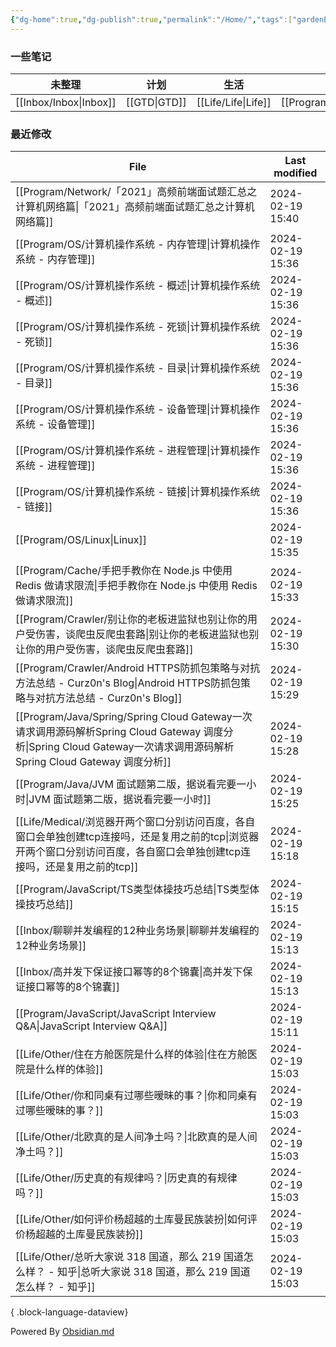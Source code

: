 ```yaml
---
{"dg-home":true,"dg-publish":true,"permalink":"/Home/","tags":["gardenEntry"],"dgPassFrontmatter":true}
---
```



### 一些笔记

| 未整理 | 计划 | 生活 | 编程 | 思考 |
| ---- | ---- | ---- | ---- | ---- |
| [[Inbox/Inbox\|Inbox]] | [[GTD\|GTD]] | [[Life/Life\|Life]] | [[Program/Program\|Program]] | [[Thinking/Thinking\|Thinking]] |

### 最近修改

| File                                                                                                                                        | Last modified    |
| ------------------------------------------------------------------------------------------------------------------------------------------- | ---------------- |
| [[Program/Network/「2021」高频前端面试题汇总之计算机网络篇\|「2021」高频前端面试题汇总之计算机网络篇]]                                                                       | 2024-02-19 15:40 |
| [[Program/OS/计算机操作系统 - 内存管理\|计算机操作系统 - 内存管理]]                                                                                            | 2024-02-19 15:36 |
| [[Program/OS/计算机操作系统 - 概述\|计算机操作系统 - 概述]]                                                                                                | 2024-02-19 15:36 |
| [[Program/OS/计算机操作系统 - 死锁\|计算机操作系统 - 死锁]]                                                                                                | 2024-02-19 15:36 |
| [[Program/OS/计算机操作系统 - 目录\|计算机操作系统 - 目录]]                                                                                                | 2024-02-19 15:36 |
| [[Program/OS/计算机操作系统 - 设备管理\|计算机操作系统 - 设备管理]]                                                                                            | 2024-02-19 15:36 |
| [[Program/OS/计算机操作系统 - 进程管理\|计算机操作系统 - 进程管理]]                                                                                            | 2024-02-19 15:36 |
| [[Program/OS/计算机操作系统 - 链接\|计算机操作系统 - 链接]]                                                                                                | 2024-02-19 15:36 |
| [[Program/OS/Linux\|Linux]]                                                                                                              | 2024-02-19 15:35 |
| [[Program/Cache/手把手教你在 Node.js 中使用 Redis 做请求限流\|手把手教你在 Node.js 中使用 Redis 做请求限流]]                                                         | 2024-02-19 15:33 |
| [[Program/Crawler/别让你的老板进监狱也别让你的用户受伤害，谈爬虫反爬虫套路\|别让你的老板进监狱也别让你的用户受伤害，谈爬虫反爬虫套路]]                                                           | 2024-02-19 15:30 |
| [[Program/Crawler/Android HTTPS防抓包策略与对抗方法总结 - Curz0n's Blog\|Android HTTPS防抓包策略与对抗方法总结 - Curz0n's Blog]]                                 | 2024-02-19 15:29 |
| [[Program/Java/Spring/Spring Cloud Gateway一次请求调用源码解析Spring Cloud Gateway 调度分析\|Spring Cloud Gateway一次请求调用源码解析Spring Cloud Gateway 调度分析]] | 2024-02-19 15:28 |
| [[Program/Java/JVM 面试题第二版，据说看完要一小时\|JVM 面试题第二版，据说看完要一小时]]                                                                                | 2024-02-19 15:25 |
| [[Life/Medical/浏览器开两个窗口分别访问百度，各自窗口会单独创建tcp连接吗，还是复用之前的tcp\|浏览器开两个窗口分别访问百度，各自窗口会单独创建tcp连接吗，还是复用之前的tcp]]                                    | 2024-02-19 15:18 |
| [[Program/JavaScript/TS类型体操技巧总结\|TS类型体操技巧总结]]                                                                                            | 2024-02-19 15:15 |
| [[Inbox/聊聊并发编程的12种业务场景\|聊聊并发编程的12种业务场景]]                                                                                                 | 2024-02-19 15:13 |
| [[Inbox/高并发下保证接口幂等的8个锦囊\|高并发下保证接口幂等的8个锦囊]]                                                                                               | 2024-02-19 15:13 |
| [[Program/JavaScript/JavaScript Interview Q&A\|JavaScript Interview Q&A]]                                                                | 2024-02-19 15:11 |
| [[Life/Other/住在方舱医院是什么样的体验\|住在方舱医院是什么样的体验]]                                                                                              | 2024-02-19 15:03 |
| [[Life/Other/你和同桌有过哪些暧昧的事？\|你和同桌有过哪些暧昧的事？]]                                                                                              | 2024-02-19 15:03 |
| [[Life/Other/北欧真的是人间净土吗？\|北欧真的是人间净土吗？]]                                                                                                  | 2024-02-19 15:03 |
| [[Life/Other/历史真的有规律吗？\|历史真的有规律吗？]]                                                                                                      | 2024-02-19 15:03 |
| [[Life/Other/如何评价杨超越的土库曼民族装扮\|如何评价杨超越的土库曼民族装扮]]                                                                                          | 2024-02-19 15:03 |
| [[Life/Other/总听大家说 318 国道，那么 219 国道怎么样？ - 知乎\|总听大家说 318 国道，那么 219 国道怎么样？ - 知乎]]                                                          | 2024-02-19 15:03 |

{ .block-language-dataview}

Powered By [Obsidian.md](https://obsidian.md/)
